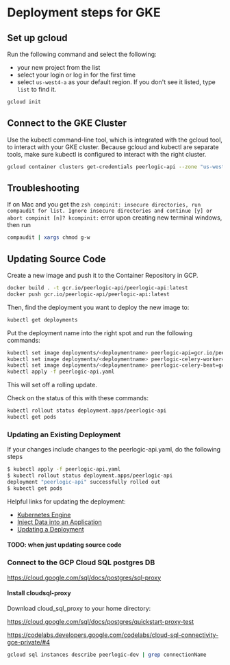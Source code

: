 # Deployment steps for GKE

## Set up gcloud

Run the following command and select the following:

* your new project from the list
* select your login or log in for the first time
* select `us-west4-a` as your default region. If you don't see it listed, type `list` to find it.

```bash
gcloud init
```

## Connect to the GKE Cluster

Use the kubectl command-line tool, which is integrated with the gcloud tool, to interact with your GKE cluster. Because gcloud and kubectl are separate tools, make sure kubectl is configured to interact with the right cluster.

```bash
gcloud container clusters get-credentials peerlogic-api --zone "us-west4-a"
```

## Troubleshooting

If on Mac and you get the `zsh compinit: insecure directories, run compaudit for list.
Ignore insecure directories and continue [y] or abort compinit [n]? kcompinit:` error upon creating new terminal windows, then run

```bash
compaudit | xargs chmod g-w
```

## Updating Source Code

Create a new image and push it to the Container Repository in GCP.

```bash
docker build . -t gcr.io/peerlogic-api/peerlogic-api:latest
docker push gcr.io/peerlogic-api/peerlogic-api:latest
 ```

Then, find the deployment you want to deploy the new image to:

```bash
kubectl get deployments
```

Put the deployment name into the right spot and run the following commands:

```bash
kubectl set image deployments/<deploymentname> peerlogic-api=gcr.io/peerlogic-api/peerlogic-api:latest
kubectl set image deployments/<deploymentname> peerlogic-celery-worker=gcr.io/peerlogic-api/peerlogic-api:latest
kubectl set image deployments/<deploymentname> peerlogic-celery-beat=gcr.io/peerlogic-api/peerlogic-api:latest
kubectl apply -f peerlogic-api.yaml
```

This will set off a rolling update.

Check on the status of this with these commands:

```bash
kubectl rollout status deployment.apps/peerlogic-api
kubectl get pods
```

### Updating an Existing Deployment


If your changes include changes to the peerlogic-api.yaml, do the following steps

```bash
$ kubectl apply -f peerlogic-api.yaml
$ kubectl rollout status deployment.apps/peerlogic-api
deployment "peerlogic-api" successfully rolled out
$ kubectl get pods
```

Helpful links for updating the deployment:

* [Kubernetes Engine](https://cloud.google.com/python/django/kubernetes-engine)
* [Inject Data into an Application](https://kubernetes.io/docs/tasks/inject-data-application/)
* [Updating a Deployment](https://kubernetes.io/docs/concepts/workloads/controllers/deployment/#updating-a-deployment)

#### TODO: when just updating source code



### Connect to the GCP Cloud SQL postgres DB

https://cloud.google.com/sql/docs/postgres/sql-proxy

#### Install cloudsql-proxy


Download cloud_sql_proxy to your home directory:

https://cloud.google.com/sql/docs/postgres/quickstart-proxy-test




https://codelabs.developers.google.com/codelabs/cloud-sql-connectivity-gce-private/#4


```bash
gcloud sql instances describe peerlogic-dev | grep connectionName
```


